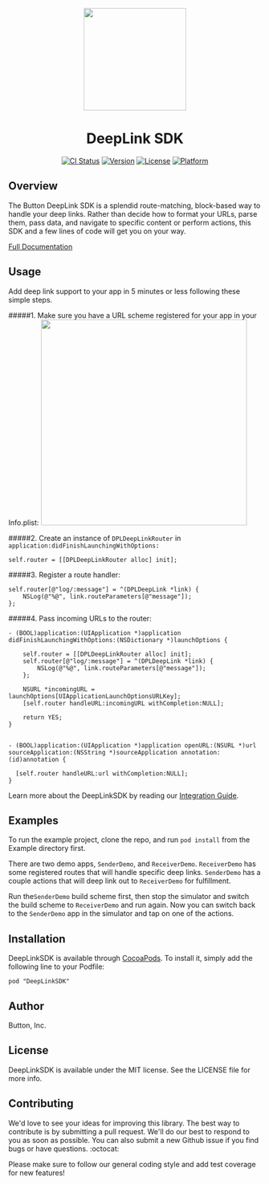 <p align="center"><img src="https://cloud.githubusercontent.com/assets/1057077/5712062/47dbd414-9a7d-11e4-8829-bd8513bd624b.png" width="204"/>

</p>
<h1 align="center">DeepLink SDK</h1>


<p align="center">
<a href="https://travis-ci.org/usebutton/ios-deeplink-sdk"><img src="http://img.shields.io/travis/usebutton/ios-deeplink-sdk.svg?style=flat" alt="CI Status" /></a>
<a href="http://cocoadocs.org/docsets/DeepLinkSDK"><img src="https://img.shields.io/cocoapods/v/ios-deeplink-sdk.svg?style=flat" alt="Version" /></a>
<a href="http://cocoadocs.org/docsets/DeepLinkSDK"><img src="https://img.shields.io/cocoapods/l/ios-deeplink-sdk.svg?style=flat" alt="License" /></a>
<a href="http://cocoadocs.org/docsets/DeepLinkSDK"><img src="https://img.shields.io/cocoapods/p/ios-deeplink-sdk.svg?style=flat" alt="Platform" /></a>
</p>

## Overview

The Button DeepLink SDK is a splendid route-matching, block-based way to handle your deep links. Rather than decide how to format your URLs, parse them, pass data, and navigate to specific content or perform actions, this SDK and a few lines of code will get you on your way.

[Full Documentation](http://www.usebutton.com/sdk/deep-links/integration-guide)

## Usage

Add deep link support to your app in 5 minutes or less following these simple steps.

#####1. Make sure you have a URL scheme registered for your app in your Info.plist:
<img src="https://cloud.githubusercontent.com/assets/1057077/5710380/8d913f3e-9a6f-11e4-83a2-49f6564d7a8f.png" width="410" />


#####2. Create an instance of `DPLDeepLinkRouter` in `application:didFinishLaunchingWithOptions:`

````objc
self.router = [[DPLDeepLinkRouter alloc] init];
````

#####3. Register a route handler:

````objc
self.router[@"log/:message"] = ^(DPLDeepLink *link) {
    NSLog(@"%@", link.routeParameters[@"message"]);
};
````

#####4. Pass incoming URLs to the router:

````objc
- (BOOL)application:(UIApplication *)application didFinishLaunchingWithOptions:(NSDictionary *)launchOptions {

    self.router = [[DPLDeepLinkRouter alloc] init];
    self.router[@"log/:message"] = ^(DPLDeepLink *link) {
        NSLog(@"%@", link.routeParameters[@"message"]);
    };

    NSURL *incomingURL = launchOptions[UIApplicationLaunchOptionsURLKey];
    [self.router handleURL:incomingURL withCompletion:NULL];

    return YES;
}


- (BOOL)application:(UIApplication *)application openURL:(NSURL *)url sourceApplication:(NSString *)sourceApplication annotation:(id)annotation {

  [self.router handleURL:url withCompletion:NULL];
}
````
Learn more about the DeepLinkSDK by reading our [Integration Guide](http://www.usebutton.com/sdk/deep-links/integration-guide).


## Examples

To run the example project, clone the repo, and run `pod install` from the Example directory first.

There are two demo apps, `SenderDemo`, and `ReceiverDemo`. `ReceiverDemo` has some registered routes that will handle specific deep links. `SenderDemo` has a couple actions that will deep link out to `ReceiverDemo` for fulfillment.

Run the`SenderDemo` build scheme first, then stop the simulator and switch the build scheme to `ReceiverDemo` and run again. Now you can switch back to the `SenderDemo` app in the simulator and tap on one of the actions.

## Installation

DeepLinkSDK is available through [CocoaPods](http://cocoapods.org). To install
it, simply add the following line to your Podfile:

    pod "DeepLinkSDK"

## Author

Button, Inc.

## License

DeepLinkSDK is available under the MIT license. See the LICENSE file for more info.

## Contributing

We'd love to see your ideas for improving this library. The best way to contribute is by submitting a pull request. We'll do our best to respond to you as soon as possible. You can also submit a new Github issue if you find bugs or have questions. :octocat:

Please make sure to follow our general coding style and add test coverage for new features!
